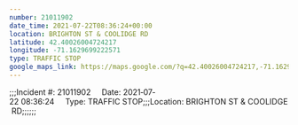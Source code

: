 ```yaml
---
number: 21011902
date_time: 2021-07-22T08:36:24+00:00
location: BRIGHTON ST & COOLIDGE RD
latitude: 42.40026004724217
longitude: -71.1629699222571
type: TRAFFIC STOP
google_maps_link: https://maps.google.com/?q=42.40026004724217,-71.1629699222571
---
```


;;;Incident #: 21011902     Date: 2021‐07‐22 08:36:24     Type: TRAFFIC STOP;;;Location: BRIGHTON ST & COOLIDGE RD;;;;;;
